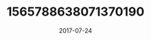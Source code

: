 ---
title: "1565788638071370190"
image: "2017-07-24 16.09.32 1565788638071370190_46248401"
date: "2017-07-24"
type: "photo"
---